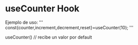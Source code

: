 # useCounter Hook

Ejemplo de uso:
'''
    const{counter,increment,decrement,reset}=useCounter(10);
'''

useCounter() // recibe un valor por default